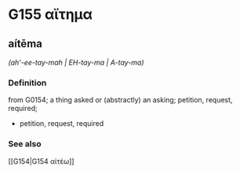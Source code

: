 # G155 αἴτημα

## aítēma

_(ah'-ee-tay-mah | EH-tay-ma | A-tay-ma)_

### Definition

from G0154; a thing asked or (abstractly) an asking; petition, request, required; 

- petition, request, required

### See also

[[G154|G154 αἰτέω]]
